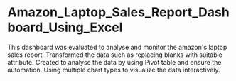 # Amazon_Laptop_Sales_Report_Dashboard_Using_Excel
This dashboard was evaluated to analyse and monitor the amazon's laptop sales report. Transformed the data such as replacing blanks with suitable attribute. Created to analyse the data by using Pivot table and ensure the automation. Using multiple chart types to visualize the data interactively.

